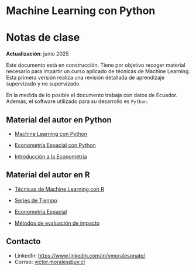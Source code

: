 # Machine Learning con Python

# Notas de clase

**Actualización**: junio 2025

Este documento está en construcción. Tiene por objetivo recoger material necesario para impartir un curso aplicado de técnicas de Machine Learning. Esta primera versión realiza una revisión detallada de aprendizaje supervizado y no supervizado.

En la medida de lo posible el documento trabaja con datos de Ecuador. Además, el software utilizado para su desarrollo es `Python`.

## Material del autor en Python

- [Machine Learning con Python](https://vmoprojs.github.io/MLPython/intro.html)

- [Econometría Espacial con Python](https://vmoprojs.github.io/SpatialEconPython/intro.html)

- [Introducción a la Econometría](https://vmoprojs.github.io/IntroEconometricsWO/intro.html)

## Material del autor en R

-   [Técnicas de Machine Learning con R](https://bookdown.org/victor_morales/TecnicasML/)

-   [Series de Tiempo](https://bookdown.org/victor_morales/SeriesdeTiempo/)

-   [Econometría Espacial](https://bookdown.org/victor_morales/SpatialEconometrics/)

-   [Métodos de evaluación de impacto](https://bookdown.org/victor_morales/ImpactEvaluation/)

## Contacto

-	LinkedIn: <https://www.linkedin.com/in/vmoralesonate/>
-	Correo: <victor.morales@uv.cl>


```{tableofcontents}
```
